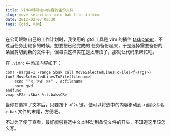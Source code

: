 ```yaml
---
title: VIM中移动选中内容到备份文件
slug: move-selection-into-bak-file-in-vim
date: 2012-02-07 00:30
tags: [gtd, vim]
---
```


在公司跟踪自己的工作计划时，我使用的 gtd 工具是 vim 的插件 [taskpaper][1]，不过当任务比较多的时候，想要把已经完成的
任务备份起来，于是选择需要备份的条目剪切到新的文件中，但每次这样实在是太麻烦了，那就让代码来帮忙吧。

在 `.vimrc` 中添加内容如下：

    com! -nargs=1 -range Sbak call MoveSelectedLinesToFile(<f-args>)
    fun! MoveSelectedLinesToFile(filename)
        exec "'<,'>w! >>" . a:filename
        norm gvd
    endfunc
    vmap <F2> :Sbak %:t.bak<CR>

当你在选择了文本后，只要按下 `<F2>` 键，便可以将选中的内容移动到 `<当前文件名>.bak` 文件的末尾，方便吧。

不过为了便于查看，最好能够将选中文本移动到备份文件的开头，不知道这里该怎么写。

[1]: http://www.vim.org/scripts/script.php?script_id=2027
